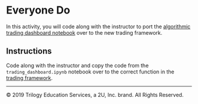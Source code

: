 # Everyone Do

In this activity, you will code along with the instructor to port the [algorithmic trading dashboard notebook](Resources/trading_dashboard.ipynb) over to the new trading framework.

## Instructions

Code along with the instructor and copy the code from the `trading_dashboard.ipynb` notebook over to the correct function in the [trading framework](Unsolved/jarvis.py).

---

© 2019 Trilogy Education Services, a 2U, Inc. brand. All Rights Reserved.
